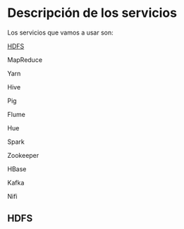 # Descripción de los servicios 

Los servicios que vamos a usar son:

[HDFS](#id1)

MapReduce

Yarn

Hive

Pig

Flume

Hue

Spark

Zookeeper

HBase

Kafka

Nifi

## HDFS <a name="id1"></a>
